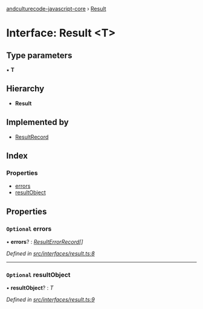 [andculturecode-javascript-core](../README.md) › [Result](result.md)

# Interface: Result <**T**>

## Type parameters

▪ **T**

## Hierarchy

* **Result**

## Implemented by

* [ResultRecord](../classes/resultrecord.md)

## Index

### Properties

* [errors](result.md#optional-errors)
* [resultObject](result.md#optional-resultobject)

## Properties

### `Optional` errors

• **errors**? : *[ResultErrorRecord](../classes/resulterrorrecord.md)[]*

*Defined in [src/interfaces/result.ts:8](https://github.com/AndcultureCode/AndcultureCode.JavaScript.Core/blob/d084ed3/src/interfaces/result.ts#L8)*

___

### `Optional` resultObject

• **resultObject**? : *T*

*Defined in [src/interfaces/result.ts:9](https://github.com/AndcultureCode/AndcultureCode.JavaScript.Core/blob/d084ed3/src/interfaces/result.ts#L9)*
